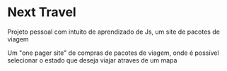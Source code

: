 <h1>Next Travel</h1>
<p>Projeto pessoal com intuito de aprendizado de Js, um site de pacotes de viagem</p>
<p>Um "one pager site" de compras de pacotes de viagem, onde é possível selecionar o estado que deseja viajar atraves de um mapa</p>



